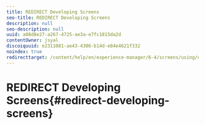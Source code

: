 ```yaml
---
title: REDIRECT Developing Screens
seo-title: REDIRECT Developing Screens
description: null
seo-description: null
uuid: a08d8e27-a267-4725-ae3a-e7fc1815da2d
contentOwner: jsyal
discoiquuid: e2311081-ae43-4306-b14d-e84e4621f332
noindex: true
redirecttarget: /content/help/en/experience-manager/6-4/screens/using/developing-screens
---
```


# REDIRECT Developing Screens{#redirect-developing-screens}

